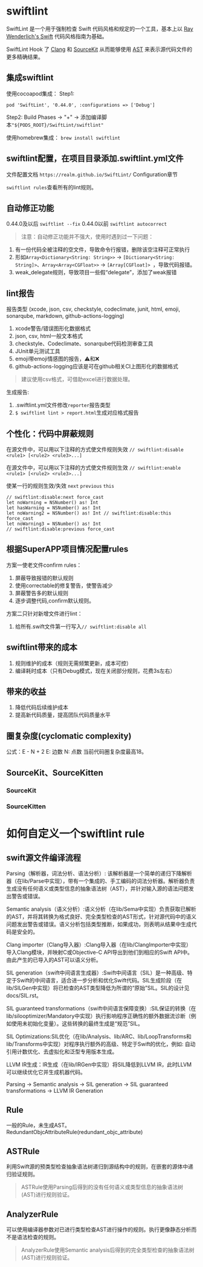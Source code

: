 # swiftlint
SwiftLint 是一个用于强制检查 Swift 代码风格和规定的一个工具，基本上以 [Ray Wenderlich's Swift](https://github.com/raywenderlich/swift-style-guide) 代码风格指南为基础。

SwiftLint Hook 了 [Clang](http://clang.llvm.org/) 和 [SourceKit](http://www.jpsim.com/uncovering-sourcekit) 从而能够使用 [AST](http://clang.llvm.org/docs/IntroductionToTheClangAST.html) 来表示源代码文件的更多精确结果。
## 集成swiftlint
使用cocoapod集成：
Step1:
```
pod 'SwiftLint', '0.44.0', :configurations => ['Debug']
```
Step2:
Build Phases -> "+" -> 添加编译脚本`"${PODS_ROOT}/SwiftLint/swiftlint"`

使用homebrew集成：
`brew install swiftlint`

## swiftlint配置，在项目目录添加.swiftlint.yml文件
文件配置文档 `https://realm.github.io/SwiftLint/` Configuration章节

`swiftlint rules`查看所有的lint规则。

## 自动修正功能
0.44.0及以后 `swiftlint --fix`
0.44.0以前 `swiftlint autocorrect`

> 注意：自动修正功能并不强大，使用时遇到过一下问题：

1. 有一份代码全被注释的空文件，导致命令行报错，删除该空注释可正常执行
2. 形如`Array<Dictionary<String: String>>` -> `[Dictionary<String: String]>`、`Array<Array<CGFloat>>` -> `[Array[CGFloat]> `，导致代码报错。
3. weak_delegate规则，导致项目一些假“delegate”，添加了weak报错

## lint报告
报告类型 (xcode, json, csv, checkstyle, codeclimate, junit, html, emoji, sonarqube, markdown, github-actions-logging)

1. xcode警告/错误图形化数据格式
2. json, csv, html一般文本格式
3. checkstyle、Codeclimate、sonarqube代码检测审查工具
4. JUnit单元测试工具
5. emoji带emoji情感图的报告，⚠️和❌
6. github-actions-logging应该是可在github相关CI上图形化的数据格式

> 建议使用csv格式，可借助excel进行数据处理。

生成报告:
1. .swiftlint.yml文件修改`reporter`报告类型
2. `$ swiftlint lint > report.html`生成对应格式报告

## 个性化：代码中屏蔽规则
在源文件中，可以用以下注释的方式使文件规则失效
`// swiftlint:disable <rule1> [<rule2> <rule3>...]`

在源文件中，可以用以下注释的方式使文件规则生效
`// swiftlint:enable <rule1> [<rule2> <rule3>...]`

使某一行的规则生效/失效
`next` `previous` `this`
```
// swiftlint:disable:next force_cast
let noWarning = NSNumber() as! Int
let hasWarning = NSNumber() as! Int
let noWarning2 = NSNumber() as! Int // swiftlint:disable:this force_cast
let noWarning3 = NSNumber() as! Int
// swiftlint:disable:previous force_cast
```

## 根据SuperAPP项目情况配置rules
方案一使老文件confirm rules：
1. 屏蔽导致报错的默认规则
2. 使用correctable的修复警告，使警告减少
3. 屏蔽警告多的默认规则
4. 逐步调整代码,confirm默认规则。

方案二只针对新增文件进行lint：
1. 给所有.swift文件第一行写入`// swiftlint:disable all`

## swiftlint带来的成本
1. 规则维护的成本（规则无需频繁更新，成本可控）
2. 编译耗时成本（只有Debug模式，现在关闭部分规则，花费3s左右）

## 带来的收益
1. 降低代码后续维护成本
2. 提高新代码质量，提高团队代码质量水平



## 圈复杂度(cyclomatic complexity)
公式：E - N + 2
E: 边数
N: 点数
当前代码圈复杂度最高18。

## SourceKit、SourceKitten
### SourceKit
### SourceKitten


# 如何自定义一个swiftlint rule 
## swift源文件编译流程
Parsing（解析器，词法分析、语法分析）: 该解析器是一个简单的递归下降解析器（在lib/Parse中实现），带有一个集成的、手工编码的词法分析器。解析器负责生成没有任何语义或类型信息的抽象语法树（AST），并针对输入源的语法问题发出警告或错误。

Semantic analysis（语义分析）:语义分析（在lib/Sema中实现）负责获取已解析的AST，并将其转换为格式良好、完全类型检查的AST形式，针对源代码中的语义问题发出警告或错误。语义分析包括类型推断，如果成功，则表明从结果中生成代码是安全的。

Clang importer（Clang导入器）:Clang导入器（在lib/ClangImporter中实现）导入Clang模块，并映射C或Objective-C API导出到他们到相应的Swift API中。由此产生的已导入的AST可以语义分析。

SIL generation（swift中间语言生成器）:Swift中间语言（SIL）是一种高级、特定于Swift的中间语言，适合进一步分析和优化Swift代码。SIL生成阶段（在lib/SILGen中实现）将已检查的AST类型降低为所谓的“原始”SIL。SIL的设计见docs/SIL.rst。

SIL guaranteed transformations（swift中间语言保障变换）:SIL保证的转换（在lib/silooptimizer/Mandatory中实现）执行影响程序正确性的额外数据流诊断（例如使用未初始化变量）。这些转换的最终生成是“规范”SIL。

SIL Optimizations:SIL优化（在lib/Analysis、lib/ARC、lib/LoopTransforms和lib/Transforms中实现）对程序执行额外的高级、特定于Swift的优化，例如: 自动引用计数优化、去虚拟化和泛型专用版本生成。

LLVM IR生成：IR生成（在lib/IRGen中实现）将SIL降低到LLVM IR，此时LLVM可以继续优化它并生成机器代码。

Parsing -> Semantic analysis -> SIL generation -> SIL guaranteed transformations -> LLVM IR Generation

## Rule
一般的Rule，未生成AST。
RedundantObjcAttributeRule(redundant_objc_attribute)

## ASTRule
利用Swift源的预类型检查抽象语法树递归到源结构中的规则，在嵌套的源体中递归验证规则。
> ASTRule使用Parsing后得到的没有任何语义或类型信息的抽象语法树(AST)进行规则验证。

## AnalyzerRule
可以使用编译器参数对已进行类型检查AST进行操作的规则。执行更像静态分析而不是语法检查的规则。
> AnalyzerRule使用Semantic analysis后得到的完全类型检查的抽象语法树(AST)进行规则验证。
